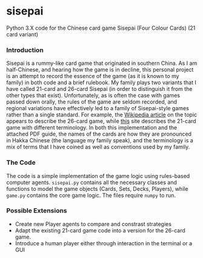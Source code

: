 # sisepai
Python 3.X code for the Chinese card game Sisepai (Four Colour Cards) (21 card variant)

### Introduction

Sisepai is a rummy-like card game that originated in southern China.  As I am half-Chinese, and hearing how the game is in decline,
this personal project is an attempt to record the essence of the game (as it is known to my family) in both code and a brief rulebook.
My family plays two variants that I have called 21-card and 26-card Sisepai (in order to distinguish it from the other types that exist).
Unfortunately, as is often the case with games passed down orally, the rules of the game are seldom recorded, and regional variations
have effectively led to a family of Sisepai-style games rather than a single standard.  For example, the [Wikipedia article](https://en.wikipedia.org/wiki/Four_Color_Cards)
on the topic appears to describe the 26-card game, while [this](https://www.cs.cmu.edu/~tnt/rules.html) site describes the 21-card game
with different terminology.  In both this implementation and the attached PDF guide, the names of the cards are how they are pronounced in
Hakka Chinese (the language my family speak), and the terminology is a mix of terms that I have coined as well as conventions
used by my family.

### The Code

The code is a simple implementation of the game logic using rules-based computer agents.  `sisepai.py` contains all the necessary classes
and functions to model the game objects (Cards, Sets, Decks, Players), while `game.py` contains the core game logic.
The files require `numpy` to run.

### Possible Extensions

- Create new Player agents to compare and constrast strategies
- Adapt the existing 21-card game code into a version for the 26-card game.
- Introduce a human player either through interaction in the terminal or a GUI

